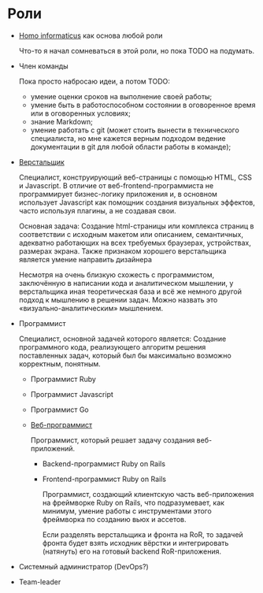 Роли
====

* [Homo informaticus](homo_informaticus.md) как основа любой роли

    Что-то я начал сомневаться в этой роли, но пока TODO на подумать.

* Член команды

    Пока просто набросаю идеи, а потом TODO:

    - умение оценки сроков на выполнение своей работы;
    - умение быть в работоспособном состоянии в оговоренное время или
      в оговоренных условиях;
    - знание Markdown;
    - умение работать с git (может стоить вынести в технического специалиста,
      но мне кажется верным подходом ведение документации в git для любой
      области работы в команде);

* [Верстальщик](html_css_specialist.md)

    Специалист, конструирующий веб-страницы с помощью HTML, CSS и Javascript.
    В отличие от веб-frontend-программиста не программирует бизнес-логику
    приложения и, в основном использует Javascript как помощник создания
    визуальных эффектов, часто используя плагины, а не создавая свои.

    Основная задача:
    Создание html-страницы или комплекса страниц в соответствии с исходным
    макетом или описанием, семантичных, адекватно работающих на всех требуемых
    браузерах, устройствах, размерах экрана.
    Также признаком хорошего верстальщика является умение направить дизайнера

    Несмотря на очень близкую схожесть с программистом, заключённую в написании
    кода и аналитическом мышлении, у верстальщика иная теоретическая база
    и всё же немного другой подход к мышлению в решении задач. Можно назвать
    это «визуально-аналитическим» мышлением.

* Программист

    Специалист, основной задачей которого является:
    Создание программного кода, реализующего алгоритм решения поставленных
    задач, который был бы максимально возможно корректным, понятным.

    * Программист Ruby

    * Программист Javascript

    * Программист Go

    - [Веб-программист](web_programmer.md)

        Программист, который решает задачу создания веб-приложений.

        * Backend-программист Ruby on Rails

        * Frontend-программист Ruby on Rails

            Программист, создающий клиентскую часть веб-приложения на фреймворке
            Ruby on Rails, что подразумевает, как минимум, умение работы
            с инструментами этого фреймворка по созданию вьюх и ассетов.

            Если разделять верстальщика и фронта на RoR, то задачей фронта будет
            взять исходник вёрстки и интегрировать (натянуть) его на готовый
            backend RoR-приложения.

* Системный администратор (DevOps?)

* Team-leader
